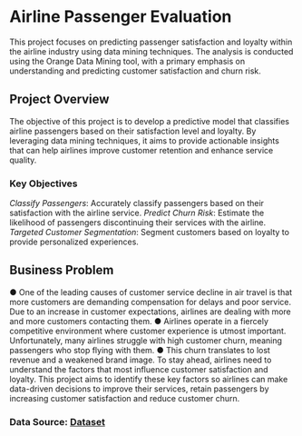 # Airline Passenger Evaluation
This project focuses on predicting passenger satisfaction and loyalty within the airline industry using data mining techniques. The analysis is conducted using the Orange Data Mining tool, with a primary emphasis on understanding and predicting customer satisfaction and churn risk.

## Project Overview
The objective of this project is to develop a predictive model that classifies airline passengers based on their satisfaction level and loyalty. By leveraging data mining techniques, it  aims to provide actionable insights that can help airlines improve customer retention and enhance service quality.
### Key Objectives
*Classify Passengers*: Accurately classify passengers based on their satisfaction with the airline service.
*Predict Churn Risk*: Estimate the likelihood of passengers discontinuing their services with the airline.
*Targeted Customer Segmentation*: Segment customers based on loyalty to provide personalized experiences.

## Business Problem
● One of the leading causes of customer service decline in air travel is that more customers are demanding compensation for delays and poor service. Due to an increase in customer expectations, airlines are dealing with more and more customers contacting them.
● Airlines operate in a fiercely competitive environment where customer experience is utmost important. Unfortunately, many airlines struggle with high customer churn, meaning passengers who stop flying with them. 
● This churn translates to lost revenue and a weakened brand image. To stay ahead, airlines need to understand the factors that most influence customer satisfaction and loyalty. This 
project aims to identify these key factors so airlines can make data-driven decisions to improve their services, retain passengers by increasing customer satisfaction and reduce 
customer churn.

### Data Source: [Dataset](https://www.kaggle.com/datasets/teejmahal20/airline-passenger-satisfaction)
